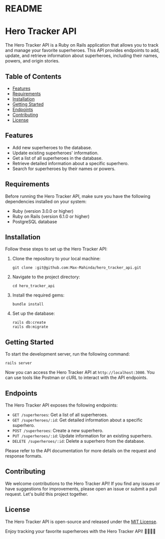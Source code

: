 # README
# Hero Tracker API

The Hero Tracker API is a Ruby on Rails application that allows you to track and manage your favorite superheroes. This API provides endpoints to add, update, and retrieve information about superheroes, including their names, powers, and origin stories.

## Table of Contents

- [Features](#features)
- [Requirements](#requirements)
- [Installation](#installation)
- [Getting Started](#getting-started)
- [Endpoints](#endpoints)
- [Contributing](#contributing)
- [License](#license)

## Features

- Add new superheroes to the database.
- Update existing superheroes' information.
- Get a list of all superheroes in the database.
- Retrieve detailed information about a specific superhero.
- Search for superheroes by their names or powers.

## Requirements

Before running the Hero Tracker API, make sure you have the following dependencies installed on your system:

- Ruby (version 3.0.0 or higher)
- Ruby on Rails (version 6.1.0 or higher)
- PostgreSQL database

## Installation

Follow these steps to set up the Hero Tracker API:

1. Clone the repository to your local machine:
   ```https
   git clone :git@github.com:Max-Mahinda/hero_tracker_api.git
   ```

2. Navigate to the project directory:
   ```
   cd hero_tracker_api
   ```

3. Install the required gems:
   ```
   bundle install
   ```

4. Set up the database:
   ```
   rails db:create
   rails db:migrate
   ```

## Getting Started

To start the development server, run the following command:
```
rails server
```

Now you can access the Hero Tracker API at `http://localhost:3000`. You can use tools like Postman or cURL to interact with the API endpoints.

## Endpoints

The Hero Tracker API exposes the following endpoints:

- `GET /superheroes`: Get a list of all superheroes.
- `GET /superheroes/:id`: Get detailed information about a specific superhero.
- `POST /superheroes`: Create a new superhero.
- `PUT /superheroes/:id`: Update information for an existing superhero.
- `DELETE /superheroes/:id`: Delete a superhero from the database.

Please refer to the API documentation for more details on the request and response formats.

## Contributing

We welcome contributions to the Hero Tracker API! If you find any issues or have suggestions for improvements, please open an issue or submit a pull request. Let's build this project together.

## License

The Hero Tracker API is open-source and released under the [MIT License](https://opensource.org/licenses/MIT).

Enjoy tracking your favorite superheroes with the Hero Tracker API! 🦸‍♂️🦸‍♀️